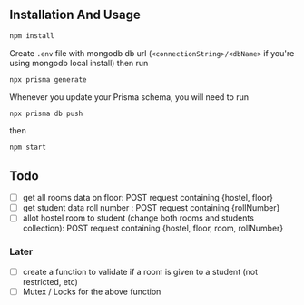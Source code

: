 ## Installation And Usage
```bash
npm install
```
Create `.env` file with mongodb db url (`<connectionString>/<dbName>` if you're using mongodb local install)
then run
```bash
npx prisma generate
```

Whenever you update your Prisma schema, you will need to run
 ```bash
 npx prisma db push
 ```

 then 
 ```bash
 npm start
 ```

 ## Todo
 - [ ] get all rooms data on floor: POST request containing {hostel, floor}
 - [ ] get student data roll number : POST request containing {rollNumber}
 - [ ] allot hostel room to student (change both rooms and students collection): POST request containing {hostel, floor, room, rollNumber}
### Later
 - [ ] create a function to validate if a room is given to a student (not restricted, etc)
 - [ ] Mutex / Locks for the above function